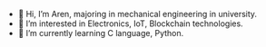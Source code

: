 - 👋 Hi, I’m Aren, majoring in mechanical engineering in university.
- 👀 I’m interested in Electronics, IoT, Blockchain technologies.
- 🌱 I’m currently learning C language, Python.

<!---
bm9520/bm9520 is a ✨ special ✨ repository because its `README.md` (this file) appears on your GitHub profile.
You can click the Preview link to take a look at your changes.
--->
